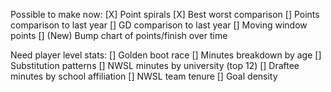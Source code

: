 Possible to make now:
[X] Point spirals
[X] Best worst comparison
[] Points comparison to last year
[] GD comparison to last year
[] Moving window points
[] (New) Bump chart of points/finish over time


Need player level stats:
[] Golden boot race
[] Minutes breakdown by age
[] Substitution patterns
[] NWSL minutes by university (top 12)
[] Draftee minutes by school affiliation
[] NWSL team tenure
[] Goal density
